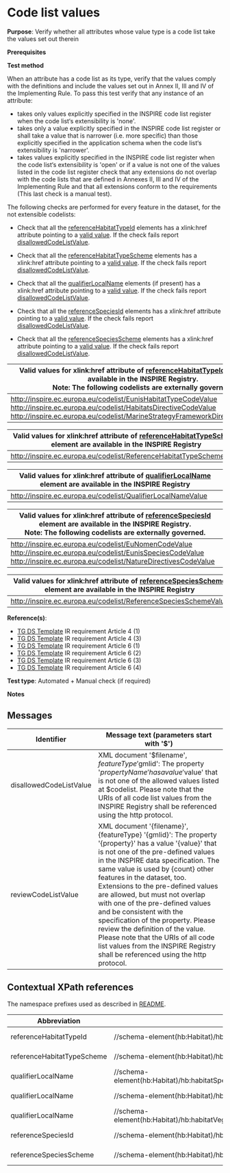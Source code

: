 # Code list values

**Purpose**: Verify whether all attributes whose value type is a code list take the values set out therein

**Prerequisites**

**Test method**

When an attribute has a code list as its type, verify that the values comply with the definitions and include the values set out in Annex II, III and IV of the Implementing Rule. To pass this test verify that any instance of an attribute:

* takes only values explicitly specified in the INSPIRE code list register when the code list‘s extensibility is 'none'.
* takes only a value explicitly specified in the INSPIRE code list register or shall take a value that is narrower (i.e. more specific) than those explicitly specified in the application schema when the code list‘s extensibility is 'narrower'.
* takes values explicitly specified in the INSPIRE code list register when the code list‘s extensibility is 'open' or if a value is not one of the values listed in the code list register check that any extensions do not overlap with the code lists that are defined in Annexes II, III and IV of the Implementing Rule and that all extensions conform to the requirements (This last check is a manual test).

The following checks are performed for every feature in the dataset, for the not extensible codelists:

* Check that all the [referenceHabitatTypeId](#referenceHabitatTypeId) elements has a xlink:href attribute pointing to a [valid value](#validValue1). If the check fails report [disallowedCodeListValue](#disallowedCodeListValue).

* Check that all the [referenceHabitatTypeScheme](#referenceHabitatTypeScheme) elements has a xlink:href attribute pointing to a [valid value](#validValue2). If the check fails report [disallowedCodeListValue](#disallowedCodeListValue).

* Check that all the [qualifierLocalName](#qualifierLocalName) elements (if present) has a xlink:href attribute pointing to a [valid value](#validValue3). If the check fails report [disallowedCodeListValue](#disallowedCodeListValue).

* Check that all the [referenceSpeciesId](#referenceSpeciesId) elements has a xlink:href attribute pointing to a [valid value](#validValue4). If the check fails report [disallowedCodeListValue](#disallowedCodeListValue).

* Check that all the [referenceSpeciesScheme](#referenceSpeciesScheme) elements has a xlink:href attribute pointing to a [valid value](#validValue5). If the check fails report [disallowedCodeListValue](#disallowedCodeListValue).


| <a name="validValue1"></a> Valid values for xlink:href attribute of [referenceHabitatTypeId](#referenceHabitatTypeId) element are available in the INSPIRE Registry. <br> Note: The following codelists are externally governed.| 
| ---- | 
| http://inspire.ec.europa.eu/codelist/EunisHabitatTypeCodeValue <br> http://inspire.ec.europa.eu/codelist/HabitatsDirectiveCodeValue <br> http://inspire.ec.europa.eu/codelist/MarineStrategyFrameworkDirectiveCodeValue |

| <a name="validValue2"></a> Valid values for xlink:href attribute of [referenceHabitatTypeScheme](#referenceHabitatTypeScheme) element are available in the INSPIRE Registry| 
| ---- | 
| http://inspire.ec.europa.eu/codelist/ReferenceHabitatTypeSchemeValue | 

| <a name="validValue3"></a> Valid values for xlink:href attribute of [qualifierLocalName](#qualifierLocalName) element are available in the INSPIRE Registry| 
| ---- | 
| http://inspire.ec.europa.eu/codelist/QualifierLocalNameValue | 

| <a name="validValue4"></a> Valid values for xlink:href attribute of [referenceSpeciesId](#referenceSpeciesId) element are available in the INSPIRE Registry.<br>Note: The following codelists are externally governed.| 
| ---- | 
| http://inspire.ec.europa.eu/codelist/EuNomenCodeValue <br> http://inspire.ec.europa.eu/codelist/EunisSpeciesCodeValue <br> http://inspire.ec.europa.eu/codelist/NatureDirectivesCodeValue |

| <a name="validValue5"></a> Valid values for xlink:href attribute of [referenceSpeciesScheme](#referenceSpeciesScheme) element are available in the INSPIRE Registry| 
| ---- | 
| http://inspire.ec.europa.eu/codelist/ReferenceSpeciesSchemeValue | 


**Reference(s)**: 

* [TG DS Template](./README.md#ref_TG_DS_tmpl) IR requirement Article 4 (1)
* [TG DS Template](./README.md#ref_TG_DS_tmpl) IR requirement Article 4 (3)
* [TG DS Template](./README.md#ref_TG_DS_tmpl) IR requirement Article 6 (1)
* [TG DS Template](./README.md#ref_TG_DS_tmpl) IR requirement Article 6 (2)
* [TG DS Template](./README.md#ref_TG_DS_tmpl) IR requirement Article 6 (3)
* [TG DS Template](./README.md#ref_TG_DS_tmpl) IR requirement Article 6 (4)

**Test type**: Automated + Manual check (if required)

**Notes**

## Messages

Identifier  |  Message text (parameters start with '$')
---------------------------------------------------------- | -------------------------------------------------------------------------
disallowedCodeListValue <a name="disallowedCodeListValue"/> | XML document '$filename', $featureType '$gmlid': The property '$propertyName' has a value '$value' that is not one of the allowed values listed at $codelist. Please note that the URIs of all code list values from the INSPIRE Registry shall be referenced using the http protocol. 
reviewCodeListValue <a name="reviewCodeListValue"/> | XML document '{filename}', {featureType} '{gmlid}': The property '{property}' has a value '{value}' that is not one of the pre-defined values in the INSPIRE data specification. The same value is used by {count} other features in the dataset, too. Extensions to the pre-defined values are allowed, but must not overlap with one of the pre-defined values and be consistent with the specification of the property. Please review the definition of the value. Please note that the URIs of all code list values from the INSPIRE Registry shall be referenced using the http protocol. 

## Contextual XPath references

The namespace prefixes used as described in [README](./README.md#namespaces).

Abbreviation                                               |  XPath expression				|Multiplicity       |Voidable
---------------------------------------------------------- | -------------------------------|-------------------|---------
referenceHabitatTypeId <a name="referenceHabitatTypeId"></a> | //schema-element(hb:Habitat)/hb:HabitatTypeCoverType/hb:referenceHabitatTypeId/@xlink:href | 1 (1..* for the parent) | No
referenceHabitatTypeScheme <a name="referenceHabitatTypeScheme"></a> | //schema-element(hb:Habitat)/hb:HabitatTypeCoverType/hb:referenceHabitatTypeScheme/@xlink:href | 1 (1..* for the parent) | No
qualifierLocalName <a name ="qualifierLocalName"></a> | //schema-element(hb:Habitat)/hb:habitatSpecies/hb:HabitatSpeciesType/hb:localSpeciesName/hb:LocalNameType/hb:qualifierLocalName/@xlink:href | 1 (0..\* for the parent) | Yes
qualifierLocalName <a name ="qualifierLocalName"></a> | //schema-element(hb:Habitat)/hb:habitat/hb:HabitatTypeCoverType/hb:localHabitatName/hb:LocalNameType/hb:qualifierLocalName/@xlink:href | 1 (0..1 for the parent) | Yes
qualifierLocalName <a name ="qualifierLocalName"></a> | //schema-element(hb:Habitat)/hb:habitatVegetation/hb:HabitatVegetationType/hb:localVegetationName/hb:LocalNameType/hb:qualifierLocalName/@xlink:href | 1 (0..\* for the parent) | Yes
referenceSpeciesId <a name="referenceSpeciesId"></a>  | //schema-element(hb:Habitat)/hb:habitatSpecies/hb:HabitatSpeciesType/hb:referenceSpeciesId/@xlink:href | 1 (0..\* for the parent) | No
referenceSpeciesScheme <a name="referenceSpeciesScheme"></a> | //schema-element(hb:Habitat)/hb:habitatSpecies/hb:HabitatSpeciesType/hb:referenceSpeciesScheme/@xlink:href | 1 (0..\* for the parent) | No
